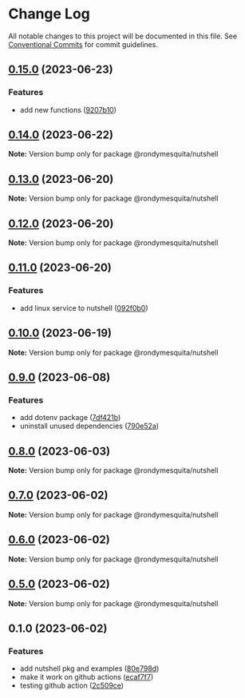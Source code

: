 # Change Log

All notable changes to this project will be documented in this file.
See [Conventional Commits](https://conventionalcommits.org) for commit guidelines.

## [0.15.0](https://github.com/rondymesquita/nutshell/compare/@rondymesquita/nutshell@0.14.0...@rondymesquita/nutshell@0.15.0) (2023-06-23)

### Features

- add new functions ([9207b10](https://github.com/rondymesquita/nutshell/commit/9207b1098973e2eb28b4130a80db3f3c4e61afc8))

## [0.14.0](https://github.com/rondymesquita/nutshell/compare/@rondymesquita/nutshell@0.13.0...@rondymesquita/nutshell@0.14.0) (2023-06-22)

**Note:** Version bump only for package @rondymesquita/nutshell

## [0.13.0](https://github.com/rondymesquita/nutshell/compare/@rondymesquita/nutshell@0.12.0...@rondymesquita/nutshell@0.13.0) (2023-06-20)

**Note:** Version bump only for package @rondymesquita/nutshell

## [0.12.0](https://github.com/rondymesquita/nutshell/compare/@rondymesquita/nutshell@0.11.0...@rondymesquita/nutshell@0.12.0) (2023-06-20)

**Note:** Version bump only for package @rondymesquita/nutshell

## [0.11.0](https://github.com/rondymesquita/nutshell/compare/@rondymesquita/nutshell@0.10.0...@rondymesquita/nutshell@0.11.0) (2023-06-20)

### Features

- add linux service to nutshell ([092f0b0](https://github.com/rondymesquita/nutshell/commit/092f0b051ff4ec5722c0254503ff8c246a2172db))

## [0.10.0](https://github.com/rondymesquita/nutshell/compare/@rondymesquita/nutshell@0.9.0...@rondymesquita/nutshell@0.10.0) (2023-06-19)

**Note:** Version bump only for package @rondymesquita/nutshell

## [0.9.0](https://github.com/rondymesquita/nutshell/compare/@rondymesquita/nutshell@0.8.0...@rondymesquita/nutshell@0.9.0) (2023-06-08)

### Features

- add dotenv package ([7df421b](https://github.com/rondymesquita/nutshell/commit/7df421b0e38392aa586330b572663dabbc96f43a))
- uninstall unused dependencies ([790e52a](https://github.com/rondymesquita/nutshell/commit/790e52a4db9d4b0603378d709ca3e18bc820e27e))

## [0.8.0](https://github.com/rondymesquita/nutshell/compare/@rondymesquita/nutshell@0.7.0...@rondymesquita/nutshell@0.8.0) (2023-06-03)

**Note:** Version bump only for package @rondymesquita/nutshell

## [0.7.0](https://github.com/rondymesquita/nutshell/compare/@rondymesquita/nutshell@0.6.0...@rondymesquita/nutshell@0.7.0) (2023-06-02)

**Note:** Version bump only for package @rondymesquita/nutshell

## [0.6.0](https://github.com/rondymesquita/nutshell/compare/@rondymesquita/nutshell@0.5.0...@rondymesquita/nutshell@0.6.0) (2023-06-02)

**Note:** Version bump only for package @rondymesquita/nutshell

## [0.5.0](https://github.com/rondymesquita/nutshell/compare/@rondymesquita/nutshell@0.1.0...@rondymesquita/nutshell@0.5.0) (2023-06-02)

**Note:** Version bump only for package @rondymesquita/nutshell

## 0.1.0 (2023-06-02)

### Features

- add nutshell pkg and examples ([80e798d](https://github.com/rondymesquita/nutshell/commit/80e798d061c2f9ea53651deb6d073a20d804ad97))
- make it work on github actions ([ecaf7f7](https://github.com/rondymesquita/nutshell/commit/ecaf7f7e709f3a41b6a906c047bc8d4d9275be5f))
- testing github action ([2c509ce](https://github.com/rondymesquita/nutshell/commit/2c509ce971fc831f198f99b2850d7c1b70def335))
